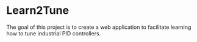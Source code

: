 # Learn2Tune
The goal of this project is to create a web application to facilitate learning how to tune industrial PID controllers.
